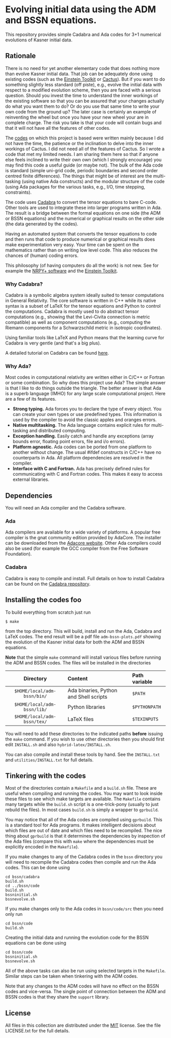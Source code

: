 # Evolving initial data using the ADM and BSSN equations.

This repository provides simple Cadabra and Ada codes for 3+1 numerical evolutions of Kasner initial data.

## Rationale

There is no need for yet another elementary code that does nothing more than evolve Kasner initial data. That job can be adequately done using existing codes (such as the [Einstein Toolkit][1] or [Cactus][2]). But if you want to do something slightly less standard (off piste), e.g., evolve the initial data with respect to a modified evolution scheme, then you are faced with a serious question. Should you invest the time to understand the inner workings of the existing software so that you can be assured that your changes actually do what you want them to do? Or do you use that same time to write your own code from the ground up? The later case is certainly an example of reinventing the wheel but once you have your new wheel your are in complete charge. The risk you take is that your code will contain bugs and that it will not have all the features of other codes.

The [codes][3] on which this project is based were written mainly because I did not have the time, the patience or the inclination to delve into the inner workings of Cactus. I did not need all of the features of Cactus. So I wrote a code that met my limited needs. I am sharing them here so that if anyone else feels inclined to write their own own (which I strongly encourage) you may find this code a useful guide (or maybe not). The bulk of the Ada code is standard (simple uni-grid code, periodic boundaries and second order centred finite differences). The things that might be of interest are the multi-tasking (using native Ada constructs) and the modular structure of the code (using Ada packages for the various tasks, e.g., I/O, time stepping, constraints).

The code uses [Cadabra][4] to convert the tensor equations to bare C-code. Other tools are used to integrate these into larger programs written in Ada. The result is a bridge between the formal equations on one side (the ADM or BSSN equations) and the numerical or graphical results on the other side (the data generated by the codes).

Having an automated system that converts the tensor equations to code and then runs that code to produce numerical or graphical results does make experimentation very easy. Your time can be spent on the mathematics rather than on writing low level code. This also reduces the chances of (human) coding errors.

This philosophy (of having computers do all the work) is not new. See for example the [NRPY+ software][5] and the [Einstein Toolkit][1].

### Why Cadabra?

Cadabra is a symbolic algebra system ideally suited to tensor computations in General Relativity. The core software is written in C++ while its native syntax is a subset of LaTeX for the tensor equations and Python to control the computations. Cadabra is mostly used to do abstract tensor computations (e.g., showing that the Levi-Civita connection is metric compatible) as well as component computations (e.g., computing the Riemann components for a Schwarzschild metric in isotropic coordinates).

Using familiar tools like LaTeX and Python means that the learning curve for Cadabra is very gentle (and that's a big plus).

A detailed tutorial on Cadabra can be found [here][6].

### Why Ada?

Most codes in computational relativity are written either in C/C++ or Fortran or some combination. So why does this project use Ada? The simple answer is that I like to do things outside the triangle. The better answer is that Ada is a superb language (IMHO) for any large scale computational project. Here are a few of its features.

* __Strong typing.__
Ada forces you to declare the type of every object. You can create your own types or use predefined types. This information is used by the compiler to avoid the classic apples and oranges errors.
* __Native multitasking.__
The Ada language contains explicit rules for multi-tasking and distributed computing.
* __Exception handling.__
Easily catch and handle any exceptions (array bounds error, floating point errors, file and i/o errors).
* __Platform agnostic.__
Ada codes can be ported from one platform to another without change. The usual #ifdef constructs in C/C++ have no counterparts in Ada. All platform dependencies are resolved in the compiler.
* __Interface with C and Fortran.__
Ada has precisely defined rules for communicating with C and Fortran codes. This makes it easy to access
external libraries.


## Dependencies

You will need an Ada compiler and the Cadabra software.

### Ada

Ada compilers are available for a wide variety of platforms. A popular free compiler is the gnat community edition provided by AdaCore. The installer can be downloaded from the [Adacore website][7]. Other Ada compilers could also be used (for example the GCC compiler from the Free Software Foundation).

### Cadabra

Cadabra is easy to compile and install. Full details on how to install Cadabra can be found on the [Cadabra repository][8].

## Installing the codes foo

To build everything from scratch just run

    $ make

from the top directory. This will build, install and run the Ada, Cadabra and LaTeX codes. The end result will be a pdf file `adm-bssn-plots.pdf` showing the evolution of the Kasner initial data for both the ADM and BSSN equations.

__Note__ that the simple `make` command will install various files before running the ADM and BSSN codes. The files will be installed in the directories

|  Directory  | Content | Path variable |
|:------------:|:--------|:-------------|
| `$HOME/local/adm-bssn/bin/` | Ada binaries, Python and Shell scripts | `$PATH` |
| `$HOME/local/adm-bssn/lib/` | Python libraries | `$PYTHONPATH` |
| `$HOME/local/adm-bssn/tex/` | LaTeX files | `$TEXINPUTS` |

You will need to add these directories to the indicated paths __before__ issuing the `make` command. If you wish to use other directories then you should first edit `INSTALL.sh` and also `hybrid-latex/INSTALL.sh`.

You can also compile and install these tools by hand. See the `INSTALL.txt` and `utilities/INSTALL.txt` for full details.

## Tinkering with the codes

Most of the directories contain a `Makefile` and a `build.sh` file. These are useful when compiling and running the codes. You may want to look inside these files to see which make targets are available. The `Makefile` contains many targets while the `build.sh` script is a one-trick-pony (usually to just rebuild the files). In most cases `build.sh` is simply a wrapper to `gprbuild`.

You may notice that all of the Ada codes are compiled using `gprbuild`. This is a standard tool for Ada programs. It makes intelligent decisions about which files are out of date and which files need to be recompiled. The nice thing about `gprbuild` is that it determines the dependencies by inspection of the Ada files (compare this with `make` where the dependencies must be explicitly encoded in the `Makefile`).

If you make changes to any of the Cadabra codes in the `bssn` directory you will need to recompile the Cadabra codes then compile and run the Ada codes. This can be done using

```
cd bssn/cadabra
build.sh
cd ../bssn/code
build.sh
bssninitial.sh
bssnevolve.sh
```

If you make changes only to the Ada codes in `bssn/code/src` then you need only run

```
cd bssn/code
build.sh
```

Creating the initial data and running the evolution code for the BSSN equations can be done using

```
cd bssn/code
bssninitial.sh
bssnevolve.sh
```

All of the above tasks can also be run using selected targets in the `Makefile`. Similar steps can be taken when tinkering with the ADM codes.

Note that any changes to the ADM codes will have no effect on the BSSN codes and vice-versa. The single point of connection between the ADM and BSSN codes is that they share the `support` library.

## License

All files in this collection are distributed under the [MIT][9] license. See the file LICENSE.txt for the full details.

  [1]: http://einsteintoolkit.org
  [2]: https://cactuscode.org
  [3]: https://journals.aps.org/prd/abstract/10.1103/PhysRevD.96.024037
  [4]: https://cadabra.science
  [5]: http://astro.phys.wvu.edu/bhathome/nrpy.html
  [6]: https://github.com/leo-brewin/cadabra-tutorial
  [7]: https://www.adacore.com/download/more/
  [8]: https://github.com/kpeeters/cadabra2
  [9]: https://opensource.org/licenses/MIT
